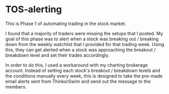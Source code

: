 # TOS-alerting

This is Phase 1 of automating trading in the stock market. 

I found that a majority of traders were missing the setups that I posted. My goal of this phase was to alert when a stock was breaking out / breaking down from the weekly watchlist that I provided for that trading week. Using this, they can get alerted when a stock was approaching the breakout / breakdown level and set their trades accordingly. 

In order to do this, I used a workaround with my charting brokerage account. Instead of setting each stock's breakout / breakdown levels and the conditions manually every week, this is designed to take the pre-made email alerts sent from ThinkorSwim and send out the message to the members. 
